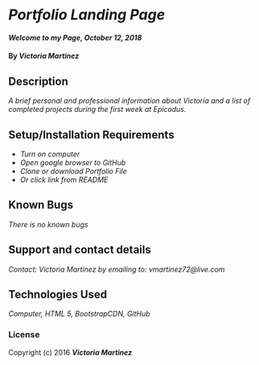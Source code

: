 # _Portfolio Landing Page_

#### _Welcome to my Page, October 12, 2018_

#### By _**Victoria Martinez**_

## Description

_A brief personal and professional information about Victoria and a list of completed projects during the first week at Epicodus._

## Setup/Installation Requirements

* _Turn on computer_
* _Open google browser to GitHub_
* _Clone or download Portfolio File_
* _Or click link from README_

## Known Bugs

_There is no known bugs_

## Support and contact details

_Contact: Victoria Martinez by emailing to: vmartinez72@live.com_

## Technologies Used

_Computer, HTML 5, BootstrapCDN, GitHub_

### License

Copyright (c) 2016 **_Victoria Martinez_**
